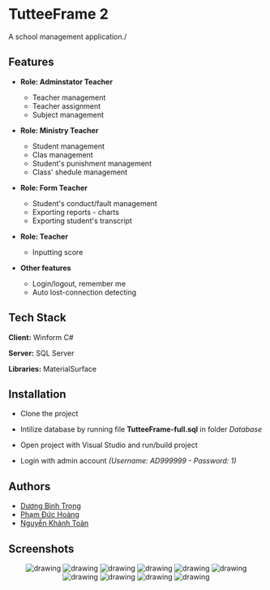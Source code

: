 
# TutteeFrame 2

A school management application./


## Features

- **Role: Adminstator Teacher**
    - Teacher management
    - Teacher assignment 
    - Subject management

- **Role: Ministry Teacher**
    - Student management
    - Clas management
    - Student's punishment management
    - Class' shedule management

- **Role: Form Teacher**
    - Student's conduct/fault management
    - Exporting reports - charts
    - Exporting student's transcript

- **Role: Teacher**
    - Inputting score

- **Other features**
    - Login/logout, remember me
    - Auto lost-connection detecting

## Tech Stack

**Client:** Winform C#

**Server:** SQL Server  

**Libraries:** MaterialSurface

  
## Installation 

- Clone the project

- Intilize database by running file **TutteeFrame-full.sql** in folder *Database*

- Open project with Visual Studio and run/build project

- Login with admin account *(Username: AD999999 - Password: 1)*
## Authors

- [Dương Bình Trọng](https://www.github.com/princ3od)
- [Phạm Đức Hoàng](https://www.github.com/Duc-Hoang-UIT)  
- [Nguyễn Khánh Toàn](https://github.com/khanhtoan122001)

  
## Screenshots

<p float="left" align="center">
 <img src="https://github.com/princ3od/TutteeFrame2/blob/main/Screenshots/splash.png" alt="drawing"/>
 <img src="https://github.com/princ3od/TutteeFrame2/blob/main/Screenshots/login_screen.png" alt="drawing"/>
 <img src="https://github.com/princ3od/TutteeFrame2/blob/main/Screenshots/main_screen.png" alt="drawing"/>
 <img src="https://github.com/princ3od/TutteeFrame2/blob/main/Screenshots/teacher_management.png" alt="drawing"/>
 <img src="https://github.com/princ3od/TutteeFrame2/blob/main/Screenshots/class_management.png" alt="drawing"/>
 <img src="https://github.com/princ3od/TutteeFrame2/blob/main/Screenshots/chart.png" alt="drawing"/>
 <img src="https://github.com/princ3od/TutteeFrame2/blob/main/Screenshots/student_transcript.png" alt="drawing"/>
 <img src="https://github.com/princ3od/TutteeFrame2/blob/main/Screenshots/same_user.png" alt="drawing"/>
 <img src="https://github.com/princ3od/TutteeFrame2/blob/main/Screenshots/no_connection.png" alt="drawing"/>
 <img src="https://github.com/princ3od/TutteeFrame2/blob/main/Screenshots/confirm_exit.png" alt="drawing"/>
<p/>
